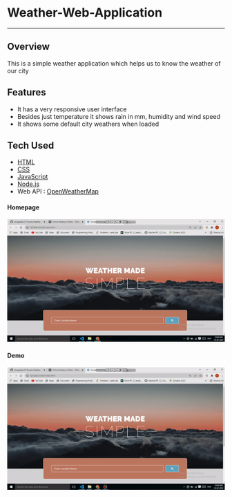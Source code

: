 # Weather-Web-Application
---
## Overview
This is a simple weather application which helps us to know the weather of our city

## Features

- It has a very responsive user interface
- Besides just temperature it shows rain in mm, humidity and wind speed 
- It shows some default city weathers when loaded

## Tech Used

- [HTML]()
- [CSS]()
- [JavaScript](https://www.javascript.com/)
- [Node.js](https://nodejs.org/)
- Web API : [OpenWeatherMap](https://openweathermap.org/api)


#### Homepage
![homepage](/readme-assets/Weather-Homepage.gif)

#### Demo
![demo](/readme-assets/Weather-SearchCity.gif)
